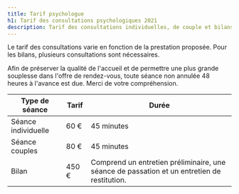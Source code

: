 ```yaml
---
title: Tarif psychologue
h1: Tarif des consultations psychologiques 2021
description: Tarif des consultations individuelles, de couple et bilans psychologiques de Laure Meslé-Yaakoubi, psychologue clinicienne à Montpellier.
---
```


Le tarif des consultations varie en fonction de la prestation proposée. Pour les bilans, plusieurs consultations sont nécessaires.

Afin de préserver la qualité de l'accueil et de permettre une plus grande souplesse dans l'offre de rendez-vous, toute séance non annulée 48 heures à l'avance est due. Merci de votre compréhension.

| Type de séance      | Tarif | Durée                                                        |
| ------------------- |-------| ------------------------------------------------------------ |
| Séance individuelle | 60 €  | 45 minutes                                                   |
| Séance couples      | 80 €  | 45 minutes                                                   |
| Bilan               | 450 € | Comprend un entretien préliminaire, une séance de passation et un entretien de restitution. |

